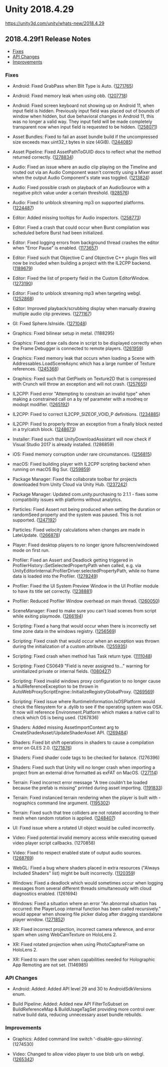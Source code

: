 # Unity 2018.4.29

https://unity3d.com/unity/whats-new/2018.4.29

## 2018.4.29f1 Release Notes

- [Fixes](#fixes)
- [API Changes](#api-changes)
- [Improvements](#improvements)


### Fixes

*   Android: Fixed GrabPass when Blit Type is Auto. ([1271765](https://issuetracker.unity3d.com/issues/android-the-grabpass-does-not-work-when-the-blit-type-is-set-to-auto))
    
*   Android: Fixed memory leak when using obb. ([1207718](https://issuetracker.unity3d.com/issues/memory-usage-increases-while-switching-application-to-background-and-back-when-obb-expansion-files-are-used-in-the-project))
    
*   Android: Fixed screen keyboard not showing up on Android 11, when input field is hidden. Previously input field was placed out of bounds of window when hidden, but due behavioral changes in Android 11, this was no longer a valid way. They input field will be made completely transparent now when input field is requested to be hidden. ([1258071](https://issuetracker.unity3d.com/issues/android-keyboard-doesnt-show-up-when-trying-to-input-text-in-an-input-field-with-hide-mobile-input-checked-on-android-11))
    
*   Asset Bundles: Fixed to fail an asset bundle build if the uncompressed size exceeds max uint32\_t bytes in size (4GiB). ([1244085](https://issuetracker.unity3d.com/issues/assetbundles-the-editor-can-create-assetbundles-that-are-too-large-for-the-runtime-to-use))
    
*   Asset Pipeline: Fixed AssetPathToGUID docs to reflect what the method returned correctly. ([1278834](https://issuetracker.unity3d.com/issues/assetdatabase-dot-assetpathtoguid-returns-a-valid-guid-for-assets-that-were-deleted))
    
*   Audio: Fixed an issue where an audio clip playing on the Timeline and routed out via an Audio Component wasn't correctly using a Mixer asset when the output Audio Component's state was toggled. ([1213824](https://issuetracker.unity3d.com/issues/disabling-and-enabling-an-audiosource-component-controlled-by-a-timeline-causes-a-pop-and-ignores-the-mixer-settings))
    
*   Audio: Fixed possible crash on playback of an AudioSource with a negative pitch value under a certain threshold. ([928576](https://issuetracker.unity3d.com/issues/unity-crashes-in-play-mode-at-fmod-resampler-linear))
    
*   Audio: Fixed to unblock streaming mp3 on supported platforms. ([1224487](https://issuetracker.unity3d.com/issues/streaming-of-mp3-files-is-not-supported-when-pc-mac-and-linux-standalone-platform-is-selected))
    
*   Editor: Added missing tooltips for Audio inspectors. ([1258773](https://issuetracker.unity3d.com/issues/audio-tooltips-are-missing-for-all-properties-under-audio-filter-and-audio-reverd-zone))
    
*   Editor: Fixed a crash that could occur when Burst compilation was scheduled before Burst had been initialized.
    
*   Editor: Fixed logging errors from background thread crashes the editor when "Error Pause" is enabled. ([1173657](https://issuetracker.unity3d.com/issues/calling-assetbundle-dot-loadfromfileasync-with-a-path-that-does-not-exist-crashes-the-editor-when-error-pause-is-enabled))
    
*   Editor: Fixed such that Objective C and Objective C++ plugin files will now be included when building a project with the IL2CPP backend. ([1189679](https://issuetracker.unity3d.com/issues/macos-il2cpp-ignores-projects-objective-c-native-source-files))
    
*   Editor: Fixed the list of property field in the Custom EditorWindow. ([1273190](https://issuetracker.unity3d.com/issues/custom-editorwindows-propertydrawer-does-not-render-property-field-list))
    
*   Editor: Fixed to unblock streaming mp3 when targeting webgl. ([1252868](https://issuetracker.unity3d.com/issues/platform-not-supported-error-is-thrown-when-trying-to-play-an-mp3-file-in-editor-with-build-platform-set-to-webgl))
    
*   Editor: Improved playback/scrubbing display when manually drawing multiple audio clip previews. ([1271167](https://issuetracker.unity3d.com/issues/audioclips-preview-playhead-plays-on-both-audioclips-when-playing-any-audioclip-after-playing-the-second-audioclip))
    
*   GI: Fixed Sphere.IsInside. ([1271048](https://issuetracker.unity3d.com/issues/hdrp-directional-light-artefacts-in-2020-dot-2-0a21))
    
*   Graphics: Fixed bilinear setup in metal. (1188295)
    
*   Graphics: Fixed draw calls done in script to be displayed correctly when the Frame Debugger is connected to remote players. ([1261959](https://issuetracker.unity3d.com/issues/mobile-draw-mesh-instanced-is-not-showed-in-frame-debbuger-on-mobile-devices))
    
*   Graphics: Fixed memory leak that occurs when loading a Scene with Addressables.LoadSceneAsync which has a large number of Texture references. ([1245368](https://issuetracker.unity3d.com/issues/addressables-cause-a-leak-when-loading-a-scene-with-addressables-dot-loadsceneasync-which-has-more-than-40-texture-references))
    
*   Graphics: Fixed such that GetPixels on Texture2D that is compressed with Crunch will throw an exception and will not crash. ([1257655](https://issuetracker.unity3d.com/issues/crash-on-getcolorblockcolors-when-entering-play-mode-in-a-specific-scene))
    
*   IL2CPP: Fixed error "Attempting to constrain an invalid type" when making a constrained call on a by ref parameter with a modreq or modopt modifier. ([1265192](https://issuetracker.unity3d.com/issues/il2cpp-build-fails-when-using-microsoft-dot-aspnetcore-dot-server-dot-kestrel-dot-core-dot-dll))
    
*   IL2CPP: Fixed to correct IL2CPP\_SIZEOF\_VOID\_P definitions. ([1234885](https://issuetracker.unity3d.com/issues/sizeof-void-p-is-not-defined-in-il2cpps-field-dot-cpp))
    
*   IL2CPP: Fixed to properly throw an exception from a finally block nested in a try/catch block. ([1248673](https://issuetracker.unity3d.com/issues/il2cpp-exceptions-in-looped-finally-blocks-are-not-thrown-in-il2cpp-builds))
    
*   Installer: Fixed such that UnityDownloadAssistant will now check if Visual Studio 2017 is already installed. (1286859)
    
*   iOS: Fixed memory corruption under rare circumstances. ([1256815](https://issuetracker.unity3d.com/issues/getting-a-heap-corruption-crash-in-a-malloc-at-boot-time))
    
*   macOS: Fixed building player with IL2CPP scripting backend when running on macOS Big Sur. ([1259859](https://issuetracker.unity3d.com/issues/macos-big-sur-unable-to-build-player-when-using-il2cpp-backend-l2cppcore-dot-dll-did-not-run-properly))
    
*   Package Manager: Fixed the collaborate toolbar for projects downloaded from Unity Cloud via Unity Hub. ([1237242](https://issuetracker.unity3d.com/issues/collaborate-toolbar-doesnt-work-when-the-project-is-created-from-the-unity-dashboard-website))
    
*   Package Manager: Updated com.unity.purchasing to 2.1.1 - fixes some compatibility issues with platforms without analytics.
    
*   Particles: Fixed Assert not being produced when setting the duration or randomSeed property and the system was paused. This is not supported. ([1247192](https://issuetracker.unity3d.com/issues/particles-dont-set-random-seed-while-system-is-playing-error-is-not-triggered-for-paused-systems))
    
*   Particles: Fixed velocity calculations when changes are made in LateUpdate. ([1266878](https://issuetracker.unity3d.com/issues/shuriken-particles-with-rate-over-distance-does-not-emit-when-moving-them-in-lateupdate-method))
    
*   Player: Fixed desktop players to no longer ignore fullscreen/windowed mode on first run.
    
*   Profiler: Fixed an Assert and Deadlock getting triggered in ProfilerHistory::SetSelectedPropertyPath when called, e.g. via UnityEditorInternal.ProfilerDriver.selectedPropertyPath, while no frame data is loaded into the Profiler. ([1278249](https://issuetracker.unity3d.com/issues/hold-on-window-appears-and-loads-infinitely-when-setting-profilerdriver-dot-selectedpropertypath-while-the-profiler-holds-no-frames))
    
*   Profiler: Fixed the UI System Preview Window in the UI Profiler module to have its title set correctly. ([1238881](https://issuetracker.unity3d.com/issues/profiler-ui-system-preview-window-title-is-not-user-friendly))
    
*   Profiler: Reduced Profiler Window overhead on main thread. ([1260050](https://issuetracker.unity3d.com/issues/profiler-profilerframedata-dot-deletethreaddata-generates-over-10000-calls-in-one-frame-when-deep-profiling-the-editor))
    
*   SceneManager: Fixed to make sure you can't load scenes from script while exiting playmode. ([1266194](https://issuetracker.unity3d.com/issues/building-project-when-two-identical-scenes-are-open-crashes-the-editor))
    
*   Scripting: Fixed a hang that would occur when there is incorrectly set time zone data in the windows registry. ([1256569](https://issuetracker.unity3d.com/issues/project-never-loads-when-time-zones-registry-has-missing-keys))
    
*   Scripting: Fixed crash that would occur when an exception was thrown during the initialization of a custom attribute. ([1255935](https://issuetracker.unity3d.com/issues/crash-when-using-assetdatabase-dot-findassets-in-a-custom-propertyattribute-and-when-formerlyserializedas-attribute-is-also-used))
    
*   Scripting: Fixed crash when method has Task<T> return type. ([1111048](https://issuetracker.unity3d.com/issues/crash-on-mono-generic-class-get-class-when-function-has-task-return-type))
    
*   Scripting: Fixed CS0649 "Field is never assigned to..." warning for uninitialized private or internal fields. ([1080427](https://issuetracker.unity3d.com/issues/serializedfield-fields-produce-field-is-never-assigned-to-dot-dot-dot-warning))
    
*   Scripting: Fixed invalid windows proxy configuration to no longer cause a NullReferenceException to be thrown in AutoWebProxyScriptEngine::InitializeRegistryGlobalProxy. ([1269569](https://issuetracker.unity3d.com/issues/invalid-windows-proxy-configuration-causes-nullreferenceexception-to-be-thrown-incorrectly))
    
*   Scripting: Fixed issue where RuntimeInformation.IsOSPlatform would check the filesystem for a .dylib to see if the operating system was OSX. It now will reference Environment.Platform which makes a native call to check which OS is being used. (1267836)
    
*   Shaders: Added missing AssetImportContext arg to CreateShaderAsset/UpdateShaderAsset API. ([1269484](https://issuetracker.unity3d.com/issues/custom-shader-creation-apis-are-missing-the-assetimportcontext-and-thus-cant-handle-includes-correctly))
    
*   Shaders: Fixed bit shift operations in shaders to cause a compilation error on GLES 2.0. ([1271876](https://issuetracker.unity3d.com/issues/gles-2-shader-compiler-produces-calls-to-the-bitfield-functions-that-are-only-available-on-gles3-dot-1))
    
*   Shaders: Fixed shader code tags to be checked for balance. (1276396)
    
*   Shaders: Fixed such that Unity will no longer crash when importing a project from an external drive formatted as exFAT on MacOS. ([727114](https://issuetracker.unity3d.com/issues/osx-shader-import-in-an-external-exfat-drive-crashes-unity))
    
*   Terrain: Fixed incorrect error message "A tree couldn't be loaded because the prefab is missing" printed during asset importing. ([1191833](https://issuetracker.unity3d.com/issues/a-tree-couldnt-be-loaded-because-the-prefab-is-missing-error-is-thrown-when-importing-package-with-terrain-asset-with-trees))
    
*   Terrain: Fixed instanced terrain rendering when the player is built with -nographics command line argument. ([1195302](https://issuetracker.unity3d.com/issues/terrain-with-draw-instanced-does-not-render-when-built-with-batchmode-and-the-nographics-options))
    
*   Terrain: Fixed such that tree colliders are not rotated according to their mesh when random rotation is applied. ([1248407](https://issuetracker.unity3d.com/issues/tree-colliders-are-not-rotated-according-to-their-mesh-when-random-rotation-is-applied))
    
*   UI: Fixed issue where a rotated UI object would be culled incorrectly.
    
*   Video: Fixed potential invalid memory access while executing queued video player script callbacks. (1270858)
    
*   Video: Fixed to respect enabled state of output audio sources. ([1268769](https://issuetracker.unity3d.com/issues/sound-slash-audio-is-played-when-the-videoplayers-attached-audiosource-game-object-is-disabled))
    
*   WebGL: Fixed a bug where shaders placed in extra resources ("Always Included Shaders" list) might be built incorrectly. ([1120359](https://issuetracker.unity3d.com/issues/webgl-normal-maps-produce-wrong-lighting-on-webgl-build-when-appropriate-unity-shader-is-put-into-always-included-shaders-list))
    
*   Windows: Fixed a deadlock which would sometimes occur when logging messages from several different threads simultaneously with cloud diagnostics enabled. (1261694)
    
*   Windows: Fixed a situation where an error "An abnormal situation has occurred: the PlayerLoop internal function has been called recursively." would appear when showing file picker dialog after dragging standalone player window. ([1271852](https://issuetracker.unity3d.com/issues/standalone-player-with-vsync-off-and-limited-frame-rate-crashes-when-file-browser-is-called-after-moving-the-window))
    
*   XR: Fixed incorrect projection, incorrect camera reference, and error spam when using WebCamTexture on HoloLens 2.
    
*   XR: Fixed rotated projection when using PhotoCaptureFrame on HoloLens 2.
    
*   XR: Fixed to warn the user when capabilities needed for Holographic App Remoting are not set. (1146985)
    

### API Changes

*   Android: Added: Added API level 29 and 30 to AndroidSdkVersions enum.
    
*   Build Pipeline: Added: Added new API FilterToSubset on BuildReferenceMap & BuildUsageTagSet providing more control over native build data, reducing unnecessary asset bundle rebuilds.
    

### Improvements

*   Graphics: Added command line switch '-disable-gpu-skinning'. (1274530)
    
*   Video: Changed to allow video player to use blob urls on webgl. ([1265342](https://issuetracker.unity3d.com/issues/webgl-videoplayer-url-reverts-to-empty-string-when-it-is-generated-from-a-js-blob))